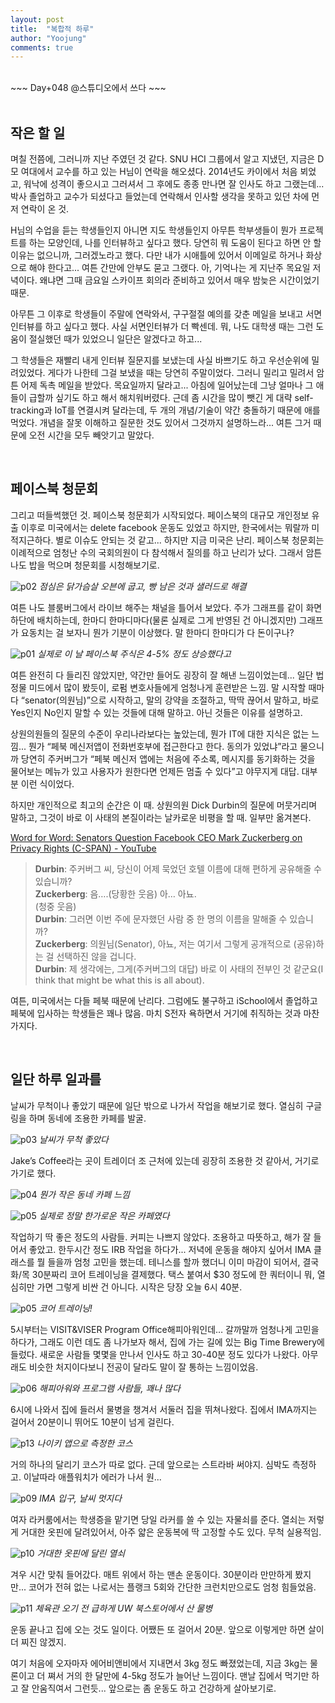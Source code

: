 ```yaml
---
layout: post
title:  "복합적 하루"
author: "Yoojung"
comments: true
---
```

<br>
~~~
Day+048 @스튜디오에서 쓰다
~~~

<br>
<br>

## 작은 할 일
며칠 전쯤에, 그러니까 지난 주였던 것 같다. SNU HCI 그룹에서 알고 지냈던, 지금은 D모 여대에서 교수를 하고 있는 H님이 연락을 해오셨다. 2014년도 카이에서 처음 뵈었고, 워낙에 성격이 좋으시고 그러셔서 그 후에도 종종 만나면 잘 인사도 하고 그랬는데... 박사 졸업하고 교수가 되셨다고 들었는데 연락해서 인사할 생각을 못하고 있던 차에 먼저 연락이 온 것. 

H님의 수업을 듣는 학생들인지 아니면 지도 학생들인지 아무튼 학부생들이 뭔가 프로젝트를 하는 모양인데, 나를 인터뷰하고 싶다고 했다. 당연히 뭐 도움이 된다고 하면 안 할 이유는 없으니까, 그러겠노라고 했다. 다만 내가 시애틀에 있어서 이메일로 하거나 화상으로 해야 한다고... 여튼 간만에 안부도 묻고 그랬다. 아, 기억나는 게 지난주 목요일 저녁이다. 왜냐면 그때 금요일 스카이프 회의라 준비하고 있어서 매우 밤늦은 시간이었기 때문. 

아무튼 그 이후로 학생들이 주말에 연락와서, 구구절절 예의를 갖춘 메일을 보내고 서면인터뷰를 하고 싶다고 했다. 사실 서면인터뷰가 더 빡센데. 뭐, 나도 대학생 때는 그런 도움이 절실했던 때가 있었으니 일단은 알겠다고 하고...

그 학생들은 재빨리 내게 인터뷰 질문지를 보냈는데 사실 바쁘기도 하고 우선순위에 밀려있었다. 게다가 나한테 그걸 보냈을 때는 당연히 주말이었다. 그러니 밀리고 밀려서 암튼 어제 독촉 메일을 받았다. 목요일까지 달라고... 아침에 일어났는데 그냥 얼마나 그 애들이 급할까 싶기도 하고 해서 해치워버렸다. 근데 좀 시간을 많이 뺏긴 게 대략 self-tracking과 IoT를 연결시켜 달라는데, 두 개의 개념/기술이 약간 충돌하기 때문에 애를 먹었다. 개념을 잘못 이해하고 질문한 것도 있어서 그것까지 설명하느라... 여튼 그거 때문에 오전 시간을 모두 빼앗기고 말았다. 

<br>

## 페이스북 청문회
그리고 떠들썩했던 것. 페이스북 청문회가 시작되었다. 페이스북의 대규모 개인정보 유출 이후로 미국에서는 delete facebook 운동도 있었고 하지만, 한국에서는 뭐랄까 미적지근하다. 별로 이슈도 안되는 것 같고... 하지만 지금 미국은 난리. 페이스북 청문회는 이례적으로 엄청난 수의 국회의원이 다 참석해서 질의를 하고 난리가 났다. 그래서 암튼 나도 밥을 먹으며 청문회를 시청해보기로.

![p02]({{site.url}}/assets/2018-04-10-p02.JPG)
_점심은 닭가슴살 오븐에 굽고, 빵 남은 것과 샐러드로 해결_

여튼 나도 블룸버그에서 라이브 해주는 채널을 틀어서 보았다. 주가 그래프를 같이 화면 하단에 배치하는데, 한마디 한마디마다(물론 실제로 그게 반영된 건 아니겠지만) 그래프가 요동치는 걸 보자니 뭔가 기분이 이상했다. 말 한마디 한마디가 다 돈이구나?

![p01]({{site.url}}/assets/2018-04-10-p01.PNG)
_실제로 이 날 페이스북 주식은 4-5% 정도 상승했다고_

여튼 완전히 다 들리진 않았지만, 약간만 들어도 굉장히 잘 해낸 느낌이었는데... 일단 법정물 미드에서 많이 봤듯이, 로펌 변호사들에게 엄청나게 훈련받은 느낌. 말 시작할 때마다 “senator(의원님)”으로 시작하고, 말의 강약을 조절하고, 딱딱 끊어서 말하고, 바로 Yes인지 No인지 말할 수 있는 것들에 대해 말하고. 아닌 것들은 이유를 설명하고. 

상원의원들의 질문의 수준이 우리나라보다는 높았는데, 뭔가 IT에 대한 지식은 없는 느낌... 뭔가 “페북 메신저앱이 전화번호부에 접근한다고 한다. 동의가 있었냐”라고 물으니까 당연히 주커버그가 “페북 메신저 앱에는 처음에 주소록, 메시지를 동기화하는 것을 물어보는 메뉴가 있고 사용자가 원한다면 언제든 멈출 수 있다”고 야무지게 대답. 대부분 이런 식이었다. 

하지만 개인적으로 최고의 순간은 이 때. 상원의원 Dick Durbin의 질문에 머뭇거리며 말하고, 그것이 바로 이 사태의 본질이라는 날카로운 비평을 할 때. 일부만 옮겨본다. 

[Word for Word: Senators Question Facebook CEO Mark Zuckerberg on Privacy Rights (C-SPAN) - YouTube](https://www.youtube.com/watch?v=uAHY96ks2xM)

> **Durbin**: 주커버그 씨, 당신이 어제 묵었던 호텔 이름에 대해 편하게 공유해줄 수 있습니까?  
> **Zuckerberg**: 음….(당황한 웃음) 아… 아뇨.   
> (청중 웃음)  
> **Durbin**: 그러면 이번 주에 문자했던 사람 중 한 명의 이름을 말해줄 수 있습니까?  
> **Zuckerberg**: 의원님(Senator), 아뇨, 저는 여기서 그렇게 공개적으로 (공유)하는 걸 선택하진 않을 겁니다.  
> **Durbin**: 제 생각에는, 그게(주커버그의 대답) 바로 이 사태의 전부인 것 같군요(I think that might be what this is all about).  

여튼, 미국에서는 다들 페북 때문에 난리다. 그럼에도 불구하고 iSchool에서 졸업하고 페북에 입사하는 학생들은 꽤나 많음. 마치 S전자 욕하면서 거기에 취직하는 것과 마찬가지다.

<br>

## 일단 하루 일과를
날씨가 무척이나 좋았기 때문에 일단 밖으로 나가서 작업을 해보기로 했다. 열심히 구글링을 하며 동네에 조용한 카페를 발굴.

![p03]({{site.url}}/assets/2018-04-10-p03.JPG)
_날씨가 무척 좋았다_

Jake’s Coffee라는 곳이 트레이더 조 근처에 있는데 굉장히 조용한 것 같아서, 거기로 가기로 했다. 

![p04]({{site.url}}/assets/2018-04-10-p04.JPG)
_뭔가 작은 동네 카페 느낌_

![p05]({{site.url}}/assets/2018-04-10-p05.JPG)
_실제로 정말 한가로운 작은 카페였다_

작업하기 딱 좋은 정도의 사람들. 커피는 나쁘지 않았다. 조용하고 따뜻하고, 해가 잘 들어서 좋았고. 한두시간 정도 IRB 작업을 하다가... 저녁에 운동을 해야지 싶어서 IMA 클래스를 뭘 들을까 엄청 고민을 했는데. 테니스를 할까 했더니 이미 마감이 되어서, 결국 화/목 30분짜리 코어 트레이닝을 결제했다. 택스 붙여서 $30 정도에 한 쿼터이니 뭐, 열심히만 가면 그렇게 비싼 건 아니다. 시작은 당장 오늘 6시 40분. 

![p05]({{site.url}}/assets/2018-04-10-p08.png)
_코어 트레이닝!_

5시부터는 VISIT&VISER Program Office해피아워인데… 갈까말까 엄청나게 고민을 하다가, 그래도 이런 데도 좀 나가보자 해서, 집에 가는 길에 있는 Big Time Brewery에 들렀다. 새로운 사람들 몇몇을 만나서 인사도 하고 30-40분 정도 있다가 나왔다. 아무래도 비슷한 처지이다보니 전공이 달라도 말이 잘 통하는 느낌이었음. 

![p06]({{site.url}}/assets/2018-04-10-p06.JPG)
_해피아워와 프로그램 사람들, 꽤나 많다_

6시에 나와서 집에 들러서 물병을 챙겨서 서둘러 집을 뛰쳐나왔다. 집에서 IMA까지는 걸어서 20분이니 뛰어도 10분이 넘게 걸린다.

 ![p13]({{site.url}}/assets/2018-04-10-p13.PNG)
_나이키 앱으로 측정한 코스_

거의 하나의 달리기 코스가 따로 없다. 근데 앞으로는 스트라바 써야지. 심박도 측정하고. 이날따라 애플워치가 에러가 나서 원...

 ![p09]({{site.url}}/assets/2018-04-10-p09.JPG)
_IMA 입구, 날씨 멋지다_

여자 라커룸에서는 학생증을 맡기면 당일 라커를 쓸 수 있는 자물쇠를 준다. 열쇠는 저렇게 거대한 옷핀에 달려있어서, 아주 얇은 운동복에 딱 고정할 수도 있다. 무척 실용적임.

![p10]({{site.url}}/assets/2018-04-10-p10.JPG)
_거대한 옷핀에 달린 열쇠_

겨우 시간 맞춰 들어갔다. 매트 위에서 하는 맨손 운동이다. 30분이라 만만하게 봤지만... 코어가 전혀 없는 나로서는 플랭크 5회와 간단한 크런치만으로도 엄청 힘들었음. 

![p11]({{site.url}}/assets/2018-04-10-p11.JPG)
_체육관 오기 전 급하게 UW 북스토어에서 산 물병_

운동 끝나고 집에 오는 것도 일이다. 어쨌든 또 걸어서 20분. 앞으로 이렇게만 하면 살이 더 찌진 않겠지. 

여기 처음에 오자마자 에어비앤비에서 지내면서 3kg 정도 빠졌었는데, 지금 3kg는 물론이고 더 쪄서 거의 한 달만에 4-5kg 정도가 늘어난 느낌이다. 맨날 집에서 먹기만 하고 잘 안움직여서 그런듯... 앞으로는 좀 운동도 하고 건강하게 살아보기로.
